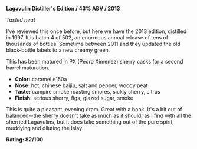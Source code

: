 **Lagavulin Distiller's Edition / 43% ABV / 2013**

*Tasted neat*

I've reviewed this once before, but here we have the 2013 edition, distilled in 1997.  It is batch 4 of 502, an enormous annual release of tens of thousands of bottles.  Sometime between 2011 and they updated the old black-bottle labels to a new creamy green.

This has been matured in PX (Pedro Ximenez) sherry casks for a second barrel maturation.

* **Color:** caramel e150a
* **Nose:** hot, chinese baijiu, salt and pepper, woody peat
* **Taste:** campire smoke roasting smores, sickly sherry, citrus
* **Finish:** serious sherry, figs, glazed sugar, smoke

This is quite a pleasant, evening dram.  Great with a book.  It's a bit out of balanced--the sherry doesn't take as much as it should, as I find with all the sherried Lagavulins, but it does take something out of the pure spirit, muddying and diluting the Islay.

**Rating: 82/100**